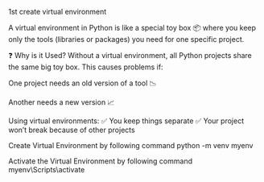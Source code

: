 1st create virtual environment

A virtual environment in Python is like a special toy box 📦 where you keep only the tools (libraries or packages) you need for one specific project.

❓ Why is it Used?
Without a virtual environment, all Python projects share the same big toy box. This causes problems if:

One project needs an old version of a tool 📉

Another needs a new version 📈

Using virtual environments:
✅ You keep things separate
✅ Your project won’t break because of other projects


Create Virtual Environment by following command
python -m venv myenv


Activate the Virtual Environment by following command
myenv\Scripts\activate